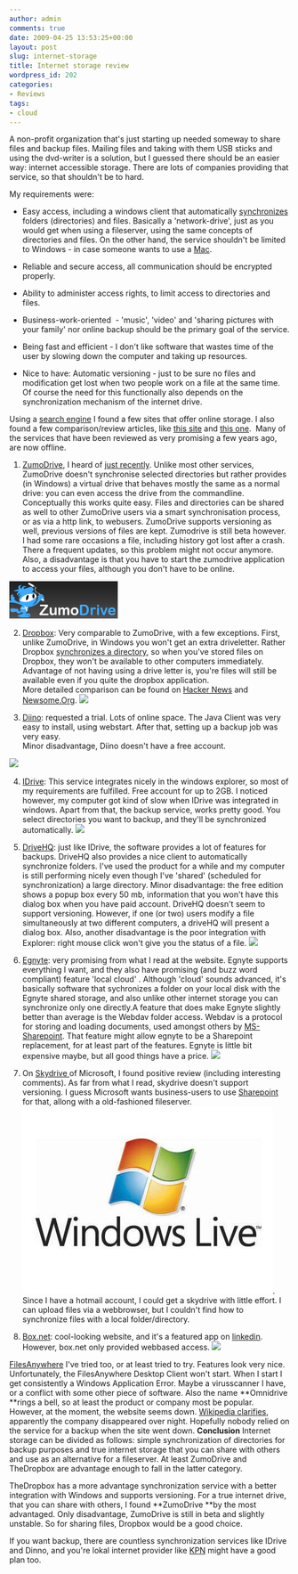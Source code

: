 ```yaml
---
author: admin
comments: true
date: 2009-04-25 13:53:25+00:00
layout: post
slug: internet-storage
title: Internet storage review
wordpress_id: 202
categories:
- Reviews
tags:
- cloud
---
```


A non-profit organization that's just starting up needed someway to share files and backup files. Mailing files and taking with them USB sticks and using the dvd-writer is a solution, but I guessed there should be an easier way: internet accessible storage. There are lots of companies providing that service, so that shouldn't be to hard.


My requirements were:



	
  * Easy access, including a windows client that automatically [synchronizes ](http://www.joelonsoftware.com/backIssues-2008-05.html)folders (directories) and files. Basically a 'network-drive', just as you would get when using a fileserver, using the same concepts of directories and files.
On the other hand, the service shouldn't be limited to Windows - in case someone wants to use a [Mac](http://www.apple.com/nl/mac/).

	
  * Reliable and secure access, all communication should be encrypted properly.

	
  * Ability to administer access rights, to limit access to directories and files.

	
  * Business-work-oriented  - 'music', 'video' and 'sharing pictures with your family' nor online backup should be the primary goal of the service.

	
  * Being fast and efficient - I don't like software that wastes time of the user by slowing down the computer and taking up resources.

	
  * Nice to have: Automatic versioning - just to be sure no files and modification get lost when two people work on a file at the same time. Of course the need for this functionally also depends on the synchronization mechanism of the internet drive.


Using a [search engine](http://www.google.nl) I found a few sites that offer online storage. I also found a few comparison/review articles, like [this site](http://danga.blogsome.com/category/online-storage/) and [this one](http://www.frankwatching.com/archive/2006/05/08/web-20-online-storage/).  Many of the services that have been reviewed as very promising a few years ago, are now offline.






	
  1. [ZumoDrive](http://zumodrive.com), I heard of [just recently](http://tomuse.com/zumodrive-free-web-storage-files-syncing-solutions/). Unlike most other services, ZumoDrive doesn't synchronise selected directories but rather provides (in Windows) a virtual drive that behaves mostly the same as a normal drive: you can even access the drive from the commandline. Conceptually this works quite easy. Files and directories can be shared as well to other ZumoDrive users via a smart synchronisation process, or as via a http link, to webusers. ZumoDrive supports versioning as well, previous versions of files are kept.
Zumodrive is still beta however. I had some rare occasions a file, including history got lost after a crash. There a frequent updates, so this problem might not occur anymore. Also, a disadvantage is that you have to start the zumodrive application to access your files, although you don't have to be online.  

[![zumodrivelogo](/wp-content/uploads/2009/04/zumodrivelogo.png)](http://zumodrive.com/)

	
  2. [Dropbox](https://www.getdropbox.com/): Very comparable to ZumoDrive, with a few exceptions. First, unlike ZumoDrive, in Windows you won't get an extra driveletter. Rather Dropbox [synchronizes a directory](http://paulstefanort.com/2009/02/17/dropbox-and-zumodrive-%E2%80%94-two-approaches-to-web-storage/), so when you've stored files on Dropbox, they won't be available to other computers immediately. Advantage of not having using a drive letter is, you're files will still be available even if you quite the dropbox application.  
More detailed comparison can be found on [Hacker News](http://news.ycombinator.com/item?id=438410) and [Newsome.Org](http://www.newsome.org/2009/02/zumodrive-vs-dropbox.shtml).
[![](https://www.getdropbox.com/static/images/dropbox_logo_home.png)](http://www.getdropbox.com)

	
  3. [Diino](http://www.diino.com): requested a trial. Lots of online space. The Java Client was very easy to install, using webstart. After that, setting up a backup job was very easy.  
Minor disadvantage, Diino doesn't have a free account.  

[![](http://www.diino.com/images/skins/default/logo.jpg?1242208000)](http://www.diino.com/)

	
  4. [IDrive](http://www.idrive.com/): This service integrates nicely in the windows explorer, so most of my requirements are fulfilled. Free account for up to 2GB. I noticed however, my computer got kind of slow when IDrive was integrated in windows. Apart from that, the backup service, works pretty good. You select directories you want to backup, and they'll be synchronized automatically.
[![](https://www.idrive.com/images/ide_logo.gif)](http://www.idrive.com/)

	
  5. [DriveHQ](http://www.drivehq.com): just like IDrive, the software provides a lot of features for backups. DriveHQ also provides a nice client to automatically synchronize folders. I've used the product for a while and my computer is still performing nicely even though I've 'shared' (scheduled for synchronization) a large directory. Minor disadvantage: the free edition shows a popup box every 50 mb, information that you won't have this dialog box when you have paid account.
DriveHQ doesn't seem to support versioning. However, if one (or two) users modify a file simultaneously at two different computers, a driveHQ will present a dialog box. Also, another disadvantage is the poor integration with Explorer: right mouse click won't give you the status of a file.
[![](http://www.drivehq.com/images/Logo/Common_logo.gif)](http://www.drivehq.com)

	
  6. [Egnyte](http://www.egnyte.com): very promising from what I read at the website. Egnyte supports everything I want, and they also have promising (and buzz word compliant) feature 'local cloud' . Although 'cloud' sounds advanced, it's basically software that sychronizes a folder on your local disk with the Egnyte shared storage, and also unlike other internet storage you can synchronize only one directly.A feature that does make Egnyte slightly better than average is the Webdav folder access. Webdav is a protocol for storing and loading documents, used amongst others by [MS-Sharepoint](http://www.microsoft.com/Sharepoint/default.mspx). That feature might allow egnyte to be a Sharepoint replacement, for at least part of the features.
Egnyte is little bit expensive maybe, but all good things have a price.
[![](http://www.egnyte.com/images/default/logo/logo_head.gif)](http://www.egnyte.com/)

	
  7. On [Skydrive ](http://skydrive.live.com/)of Microsoft, I found positive review (including interesting comments). As far from what I read, skydrive doesn't support versioning. I guess Microsoft wants business-users to use [Sharepoint](http://office.microsoft.com/nl-nl/sharepointserver/default.aspx) for that, allong with a old-fashioned fileserver.
[![windows-live-logo](/wp-content/uploads/2009/04/windows-live-logo.jpg)](http://skydrive.live.com/). Since I have a hotmail account, I could get a skydrive with little effort. I can upload files via a webbrowser, but I couldn't find how to synchronize files with a local folder/directory.

	
  8. [Box.net](http://www.box.net): cool-looking website, and it's a featured app on [linkedin](http://www.linkedin.com). However, box.net only provided webbased access.
[![](http://e3.boxcdn.net/img/sales/box_logo.gif)](http://www.box.net/)


[FilesAnywhere](http://www.filesanywhere.com/) I've tried too, or at least tried to try. Features look very nice. Unfortunately, the FilesAnywhere Desktop Client won't start. When I start I get consistently a Windows Application Error. Maybe a virusscanner I have, or a conflict with some other piece of software. Also the name **Omnidrive **rings a bell, so at least the product or company most be popular. However, at the moment, the website seems down. [Wikipedia clarifies](http://en.wikipedia.org/wiki/Omnidrive), apparently the company disappeared over night. Hopefully nobody relied on the service for a backup when the site went down.
**Conclusion**
Internet storage can be divided as follows: simple synchronization of directories for backup purposes and true internet storage that you can share with others and use as an alternative for a fileserver. At least ZumoDrive and TheDropbox are advantage enough to fall in the latter category.  

TheDropbox has a more advantage synchronization service with a better integration with Windows and supports versioning.
For a true internet drive, that you can share with others, I found **ZumoDrive **by the most advantaged. Only disadvantage, ZumoDrive is still in beta and slightly unstable. So for sharing files, Dropbox would be a good choice.  

If you want backup, there are countless synchronization services like IDrive and Dinno, and you're lokal internet provider like [KPN](http://zakelijk.kpn.com/business/meer-diensten/softwareonline/alle-software-online/op-kantoor-backup-online.htm) might have a good plan too.

